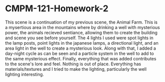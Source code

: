 # CMPM-121-Homework-2
This scene is a continuation of my previous scene, the Animal Farm. This is a mysertious area in the mountains where by drinking a well with mysterious power, the animals recieved sentiance, allowing them to create the building and scene you see before yourself. The 4 lights I used were spot lights in the lamp posts, point lights in the japanese lamps, a directional light, and an area light in the well to create a mysterious look. Along with that, I added a day-night cycle as can be seen and a particle system in the well to add to the same mysterious effect. Finally, everything that was added contributes to the scene's lore and feel. Nothing is out of place. Everything has materials/textures and I tried to make the lighting, particularly the well lighting interesting. 
